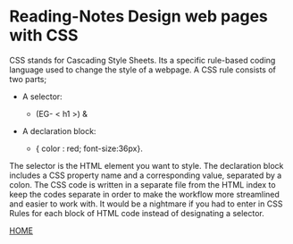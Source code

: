 # Reading-Notes Design web pages with CSS

CSS stands for Cascading Style Sheets. Its a specific rule-based coding language used to change the style of a webpage. A CSS rule consists of two parts;
* A selector:

   * (EG- < h1 >) &

* A declaration block:

   * { color : red; font-size:36px}. 


The selector is the HTML element you want to style. The declaration block includes a CSS property name and a corresponding value, separated by a colon. The CSS code is written in a separate file from the HTML index to keep the codes separate in order to make the workflow more streamlined and easier to work with. It would be a nightmare if you had to enter in CSS Rules for each block of HTML code instead of designating a selector. 

[HOME](../README.md)